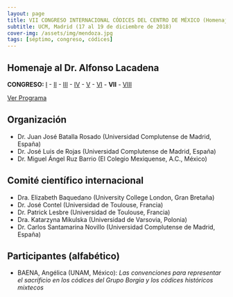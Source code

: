 ```yaml
---
layout: page
title: VII CONGRESO INTERNACIONAL CÓDICES DEL CENTRO DE MÉXICO (Homenaje al Dr. Alfonso Lacadena)
subtitle: UCM, Madrid (17 al 19 de diciembre de 2018)
cover-img: /assets/img/mendoza.jpg
tags: [séptimo, congreso, códices]
---
```

>
 ## Homenaje al Dr. Alfonso Lacadena
>

**CONGRESO:** [I](/congresos/codices/i) - [II](/congresos/codices/ii) - [III](/congresos/codices/iii) - [IV](/congresos/codices/iv) - [V](/congresos/codices/v) - [VI](/congresos/codices/vi) - **VII** - [VIII](/congresos/codices/viii)

[Ver Programa](/congresos/codices/vii/docs/VII-Congreso-2018.pdf)


## Organización

 - Dr. Juan José Batalla Rosado (Universidad Complutense de Madrid, España)
 - Dr. José Luis de Rojas (Universidad Complutense de Madrid, España)
 - Dr. Miguel Ángel Ruz Barrio (El Colegio Mexiquense, A.C., México)


## Comité científico internacional

- Dra. Elizabeth Baquedano (University College London, Gran Bretaña)
- Dr. José Contel (Universidad de Toulouse, Francia)
- Dr. Patrick Lesbre (Universidad de Toulouse, Francia)
- Dra. Katarzyna Mikulska (Universidad de Varsovia, Polonia)
- Dr. Carlos Santamarina Novillo (Universidad Complutense de Madrid, España)


## Participantes (alfabético)

- BAENA, Angélica (UNAM, México): *Las convenciones para representar el sacrificio en los códices del Grupo Borgia y los códices históricos mixtecos*

